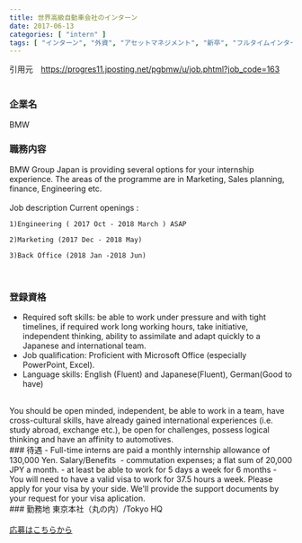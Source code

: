 ```yaml
---
title: 世界高級自動車会社のインターン
date: 2017-06-13
categories: [ "intern" ]
tags: [ "インターン", "外資", "アセットマネジメント", "新卒", "フルタイムインターン", "英語インターン" ]
---
```



引用元　https://progres11.jposting.net/pgbmw/u/job.phtml?job_code=163
<br/>
<br/>
### 企業名
BMW
<br/>
### 職務内容	
BMW Group Japan is providing several options for your internship experience. The areas of the programme are in Marketing, Sales planning, finance, Engineering etc. 
<br/>
<br/>
Job description	
	Current openings :
	
	1)Engineering ( 2017 Oct - 2018 March ) ASAP
	
	2)Marketing (2017 Dec - 2018 May)
	
	3)Back Office (2018 Jan -2018 Jun) 
<br/>

### 登録資格	
- Required soft skills: be able to work under pressure and with tight timelines, if required work long working hours, take initiative, independent thinking, ability to assimilate and adapt quickly to a Japanese and international team.
- Job qualification: Proficient with Microsoft Office (especially PowerPoint, Excel).
- Language skills: English (Fluent) and Japanese(Fluent), German(Good to have)
<br/>	
You should be open minded, independent, be able to work in a team, have cross-cultural skills, have already gained international experiences (i.e. study abroad, exchange etc.), be open for challenges, possess logical thinking and have an affinity to automotives. 
<br/>
### 待遇	
- Full-time interns are paid a monthly internship allowance of 130,000 Yen.
Salary/Benefits 	
- commutation expenses; a flat sum of 20,000 JPY a month.
- at least be able to work for 5 days a week for 6 months
- You will need to have a valid visa to work for 37.5 hours a week. Please apply for your visa by your side. We'll provide the support documents by your request for your visa aplication. 
<br/>	
### 勤務地	 
東京本社（丸の内）/Tokyo HQ  
<br/>
<br/>
<a href="https://progres11.jposting.net/pgbmw/u/job.phtml?job_code=163">応募はこちらから</a>
<br/>
<br/>